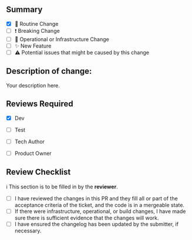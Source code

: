 ## Summary
* [x] :wrench: Routine Change
* [ ] :exclamation: Breaking Change
* [ ] :robot: Operational or Infrastructure Change
* [ ] :sparkles: New Feature
* [ ] :warning: Potential issues that might be caused by this change

## Description of change:

Your description here.

## Reviews Required
* [x] Dev
* [ ] Test
* [ ] Tech Author
* [ ] Product Owner


## Review Checklist
:information_source: This section is to be filled in by the **reviewer**.

* [ ] I have reviewed the changes in this PR and they fill all or part of the acceptance criteria of the ticket, and the code is in a mergeable state.
* [ ] If there were infrastructure, operational, or build changes, I have made sure there is sufficient evidence that the changes will work.
* [ ] I have ensured the changelog has been updated by the submitter, if necessary.
